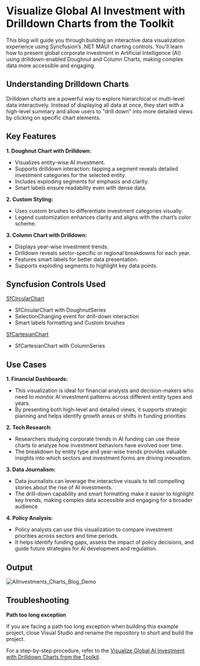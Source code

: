 # Visualize Global AI Investment with Drilldown Charts from the Toolkit 

This blog will guide you through building an interactive data visualization experience using Syncfusion’s .NET MAUI charting controls. You'll learn how to present global corporate investment in Artificial Intelligence (AI) using drilldown-enabled Doughnut and Column Charts, making complex data more accessible and engaging.

## Understanding Drilldown Charts

Drilldown charts are a powerful way to explore hierarchical or multi-level data interactively. Instead of displaying all data at once, they start with a high-level summary and allow users to "drill down" into more detailed views by clicking on specific chart elements.

## Key Features

**1. Doughnut Chart with Drilldown:**

- Visualizes entity-wise AI investment.
- Supports drilldown interaction: tapping a segment reveals detailed investment categories for the selected entity.
- Includes exploding segments for emphasis and clarity.
- Smart labels ensure readability even with dense data.

**2. Custom Styling:**

- Uses custom brushes to differentiate investment categories visually.
- Legend customization enhances clarity and aligns with the chart’s color scheme.

**3. Column Chart with Drilldown:**

- Displays year-wise investment trends.
- Drilldown reveals sector-specific or regional breakdowns for each year.
- Features smart labels for better data presentation.
- Supports exploding segments to highlight key data points.

## Syncfusion Controls Used

[SfCircularChart](https://help.syncfusion.com/maui/circular-charts/getting-started)

- SfCircularChart with DoughnutSeries
- SelectionChanging event for drill-down interaction
- Smart labels formatting and Custom brushes

[SfCartesianChart](https://help.syncfusion.com/maui/cartesian-charts/getting-started)

- SfCartesianChart with ColumnSeries

## Use Cases

**1. Financial Dashboards:** 
- This visualization is ideal for financial analysts and decision-makers who need to monitor AI investment patterns across different entity types and years. 
- By presenting both high-level and detailed views, it supports strategic planning and helps identify growth areas or shifts in funding priorities.

**2. Tech Research:** 
- Researchers studying corporate trends in AI funding can use these charts to analyze how investment behaviors have evolved over time. 
- The breakdown by entity type and year-wise trends provides valuable insights into which sectors and investment forms are driving innovation.

**3. Data Journalism:** 
- Data journalists can leverage the interactive visuals to tell compelling stories about the rise of AI investments. 
- The drill-down capability and smart formatting make it easier to highlight key trends, making complex data accessible and engaging for a broader audience

**4. Policy Analysis:** 
- Policy analysts can use this visualization to compare investment priorities across sectors and time periods. 
- It helps identify funding gaps, assess the impact of policy decisions, and guide future strategies for AI development and regulation.

## Output

![AIInvestments_Charts_Blog_Demo](https://github.com/user-attachments/assets/dbd0d92a-63b9-418c-9f5c-bc5c7d51f36a)

## Troubleshooting

**Path too long exception**

If you are facing a path too long exception when building this example project, close Visual Studio and rename the repository to short and build the project.

For a step-by-step procedure, refer to the [Visualize Global AI Investment with Drilldown Charts from the Toolkit](https://www.syncfusion.com/blogs/post/dotnet-maui-drilldown-charts).